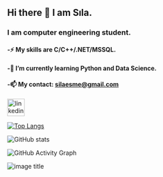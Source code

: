 ## Hi there 👋 I am Sıla.
### I am computer engineering student.
#### -⚡ My skills are C/C++/.NET/MSSQL.
#### -🌱 I’m currently learning Python and Data Science.
#### -📫 My contact: silaesme@gmail.com

[<img src='https://cdn.jsdelivr.net/npm/simple-icons@3.0.1/icons/linkedin.svg' alt='linkedin' height='40'>](https://www.linkedin.com/in/silaesme/) 

[![Top Langs](https://github-readme-stats.vercel.app/api/top-langs/?username=SilaEsme)](https://github.com/anuraghazra/github-readme-stats)

![GitHub stats](https://github-readme-stats.vercel.app/api?username=SilaEsme&show_icons=true)  

![GitHub Activity Graph](https://activity-graph.herokuapp.com/graph?username=SilaEsme)  

![image title](https://rushter.com/counter.svg)

<!--
**SilaEsme/SilaEsme** is a ✨ _special_ ✨ repository because its `README.md` (this file) appears on your GitHub profile.

Here are some ideas to get you started:

- 🔭 I’m currently working on ...
- 🌱 I’m currently learning ...
- 👯 I’m looking to collaborate on ...
- 🤔 I’m looking for help with ...
- 💬 Ask me about ...
- 📫 How to reach me: ...
- 😄 Pronouns: ...
- ⚡ Fun fact: ...
-->
